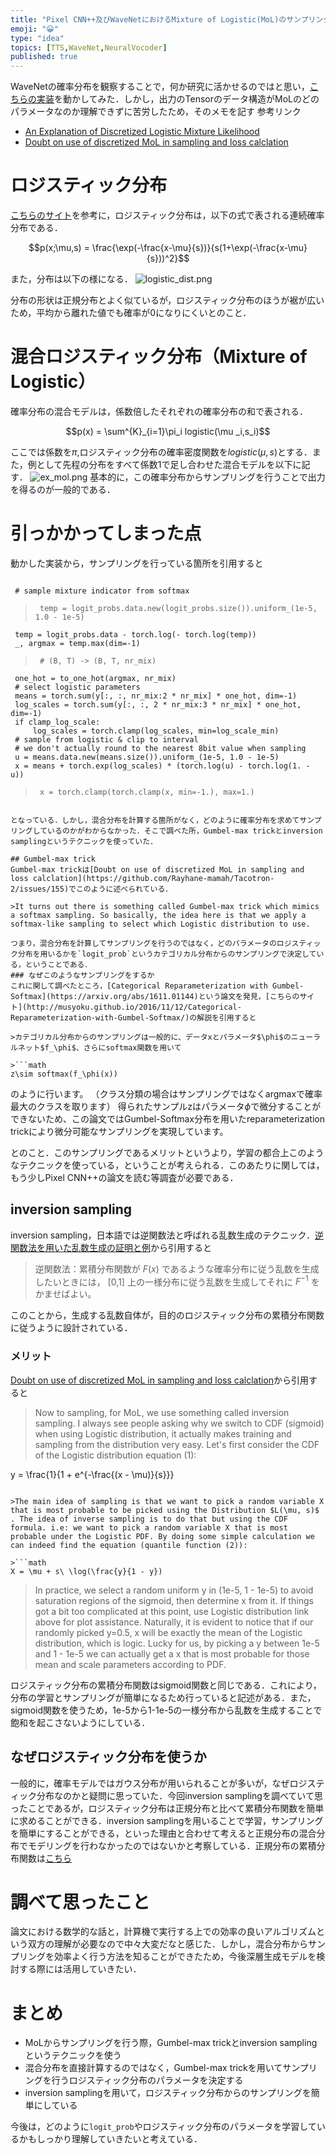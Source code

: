 ```yaml
---
title: "Pixel CNN++及びWaveNetにおけるMixture of Logistic(MoL)のサンプリング方法のメモ"
emoji: "😀"
type: "idea"
topics: [TTS,WaveNet,NeuralVocoder]
published: true
---
```

WaveNetの確率分布を観察することで，何か研究に活かせるのではと思い，[こちらの実装](https://github.com/r9y9/wavenet_vocoder)を動かしてみた．しかし，出力のTensorのデータ構造がMoLのどのパラメータなのか理解できずに苦労したため，そのメモを記す
参考リンク

- [An Explanation of Discretized Logistic Mixture Likelihood](https://medium.com/@smallfishbigsea/an-explanation-of-discretized-logistic-mixture-likelihood-bdfe531751f0)
- [Doubt on use of discretized MoL in sampling and loss calclation](https://github.com/Rayhane-mamah/Tacotron-2/issues/155)

# ロジスティック分布
[こちらのサイト](https://www.sciencedirect.com/topics/mathematics/logistic-distribution)を参考に，ロジスティック分布は，以下の式で表される連続確率分布である．

```math
p(x;\mu,s) = \frac{\exp(-\frac{x-\mu}{s})}{s(1+\exp(-\frac{x-\mu}{s}))^2}
```
また，分布は以下の様になる．
![logistic_dist.png](https://qiita-image-store.s3.ap-northeast-1.amazonaws.com/0/645725/dc22f6fb-db55-8d22-6490-ad0daab34949.png)

分布の形状は正規分布とよく似ているが，ロジスティック分布のほうが裾が広いため，平均から離れた値でも確率が0になりにくいとのこと．

# 混合ロジスティック分布（Mixture of Logistic）
確率分布の混合モデルは，係数倍したそれぞれの確率分布の和で表される．

```math
p(x) = \sum^{K}_{i=1}\pi_i logistic(\mu _i,s_i)
```
ここでは係数を$\pi$,ロジスティック分布の確率密度関数を$logistic(\mu, s)$とする．また，例として先程の分布をすべて係数1で足し合わせた混合モデルを以下に記す．
![ex_mol.png](https://qiita-image-store.s3.ap-northeast-1.amazonaws.com/0/645725/39066d0c-87df-9597-caf3-77a277ec2231.png)
基本的に，この確率分布からサンプリングを行うことで出力を得るのが一般的である．

# 引っかかってしまった点
動かした実装から，サンプリングを行っている箇所を引用すると

>```
     # sample mixture indicator from softmax 

>      temp = logit_probs.data.new(logit_probs.size()).uniform_(1e-5, 1.0 - 1e-5) 
     temp = logit_probs.data - torch.log(- torch.log(temp)) 
     _, argmax = temp.max(dim=-1) 
 
>      # (B, T) -> (B, T, nr_mix) 
     one_hot = to_one_hot(argmax, nr_mix) 
     # select logistic parameters 
     means = torch.sum(y[:, :, nr_mix:2 * nr_mix] * one_hot, dim=-1) 
     log_scales = torch.sum(y[:, :, 2 * nr_mix:3 * nr_mix] * one_hot, dim=-1) 
     if clamp_log_scale: 
         log_scales = torch.clamp(log_scales, min=log_scale_min) 
     # sample from logistic & clip to interval 
     # we don't actually round to the nearest 8bit value when sampling 
     u = means.data.new(means.size()).uniform_(1e-5, 1.0 - 1e-5) 
     x = means + torch.exp(log_scales) * (torch.log(u) - torch.log(1. - u)) 
  
>      x = torch.clamp(torch.clamp(x, min=-1.), max=1.) 
```

となっている．しかし，混合分布を計算する箇所がなく，どのように確率分布を求めてサンプリングしているのかがわからなかった．そこで調べた所，Gumbel-max trickとinversion samplingというテクニックを使っていた．

## Gumbel-max trick
Gumbel-max trickは[Doubt on use of discretized MoL in sampling and loss calclation](https://github.com/Rayhane-mamah/Tacotron-2/issues/155)でこのように述べられている．

>It turns out there is something called Gumbel-max trick which mimics a softmax sampling. So basically, the idea here is that we apply a softmax-like sampling to select which Logistic distribution to use.

つまり，混合分布を計算してサンプリングを行うのではなく，どのパラメータのロジスティック分布を用いるかを`logit_prob`というカテゴリカル分布からのサンプリングで決定している，ということである．
### なぜこのようなサンプリングをするか
これに関して調べたところ，[Categorical Reparameterization with Gumbel-Softmax](https://arxiv.org/abs/1611.01144)という論文を発見，[こちらのサイト](http://musyoku.github.io/2016/11/12/Categorical-Reparameterization-with-Gumbel-Softmax/)の解説を引用すると

>カテゴリカル分布からのサンプリングは一般的に、データxとパラメータ$\phi$のニューラルネット$f_\phi$、さらにsoftmax関数を用いて

>```math
z\sim softmax(f_\phi(x))
```
のように行います。
（クラス分類の場合はサンプリングではなくargmaxで確率最大のクラスを取ります）
得られたサンプルzはパラメータ$\phi$で微分することができないため、この論文ではGumbel-Softmax分布を用いたreparameterization trickにより微分可能なサンプリングを実現しています。

とのこと．このサンプリングであるメリットというより，学習の都合上このようなテクニックを使っている，ということが考えられる．このあたりに関しては，もう少しPixel CNN++の論文を読む等調査が必要である．

## inversion sampling
inversion sampling，日本語では逆関数法と呼ばれる乱数生成のテクニック．[逆関数法を用いた乱数生成の証明と例](https://mathtrain.jp/invsampling)から引用すると

>逆関数法：累積分布関数が $F(x)$ であるような確率分布に従う乱数を生成したいときには，
[0,1] 上の一様分布に従う乱数を生成してそれに $F^{−1}$ をかませばよい。

このことから，生成する乱数自体が，目的のロジスティック分布の累積分布関数に従うように設計されている．

### メリット
[Doubt on use of discretized MoL in sampling and loss calclation](https://github.com/Rayhane-mamah/Tacotron-2/issues/155)から引用すると

>Now to sampling, for MoL, we use something called inversion sampling. I always see people asking why we switch to CDF (sigmoid) when using Logistic distribution, it actually makes training and sampling from the distribution very easy. Let's first consider the CDF of the Logistic distribution equation (1):

>```math
y = \frac{1}{1 + e^{-\frac{(x - \mu)}{s}}}
```

>The main idea of sampling is that we want to pick a random variable X that is most probable to be picked using the Distribution $L(\mu, s)$ . The idea of inverse sampling is to do that but using the CDF formula. i.e: we want to pick a random variable X that is most probable under the Logistic PDF. By doing some simple calculation we can indeed find the equation (quantile function (2)):

>```math
X = \mu + s\ \log(\frac{y}{1 - y})
```
>In practice, we select a random uniform y in (1e-5, 1 - 1e-5) to avoid saturation regions of the sigmoid, then determine x from it. If things got a bit too complicated at this point, use Logistic distribution link above for plot assistance. Naturally, it is evident to notice that if our randomly picked y=0.5, x will be exactly the mean of the Logistic distribution, which is logic. Lucky for us, by picking a y between 1e-5 and 1 - 1e-5 we can actually get a x that is most probable for those mean and scale parameters according to PDF.

ロジスティック分布の累積分布関数はsigmoid関数と同じである．これにより，分布の学習とサンプリングが簡単になるため行っていると記述がある．また，sigmoid関数を使うため，1e-5から1-1e-5の一様分布から乱数を生成することで飽和を起こさないようにしている．

## なぜロジスティック分布を使うか
一般的に，確率モデルではガウス分布が用いられることが多いが，なぜロジスティック分布なのかと疑問に思っていた．今回inversion samplingを調べていて思ったことであるが，ロジスティック分布は正規分布と比べて累積分布関数を簡単に求めることができる．inversion samplingを用いることで学習，サンプリングを簡単にすることができる，といった理由と合わせて考えると正規分布の混合分布でモデリングを行わなかったのではないかと考察している．正規分布の累積分布関数は[こちら](https://physnotes.jp/stat/stnormal_d/)

# 調べて思ったこと
論文における数学的な話と，計算機で実行する上での効率の良いアルゴリズムという双方の理解が必要なので中々大変だなと感じた．しかし，混合分布からサンプリングを効率よく行う方法を知ることができたため，今後深層生成モデルを検討する際には活用していきたい．

# まとめ
- MoLからサンプリングを行う際，Gumbel-max trickとinversion samplingというテクニックを使う
- 混合分布を直接計算するのではなく，Gumbel-max trickを用いてサンプリングを行うロジスティック分布のパラメータを決定する
- inversion samplingを用いて，ロジスティック分布からのサンプリングを簡単にしている

今後は，どのように`logit_prob`やロジスティック分布のパラメータを学習しているかもしっかり理解していきたいと考えている．

